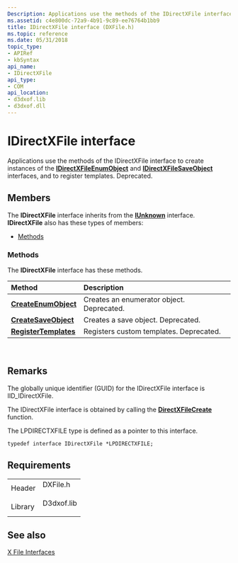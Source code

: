 ```yaml
---
Description: Applications use the methods of the IDirectXFile interface to create instances of the IDirectXFileEnumObject and IDirectXFileSaveObject interfaces, and to register templates. Deprecated.
ms.assetid: c4e800dc-72a9-4b91-9c89-ee76764b1bb9
title: IDirectXFile interface (DXFile.h)
ms.topic: reference
ms.date: 05/31/2018
topic_type: 
- APIRef
- kbSyntax
api_name: 
- IDirectXFile
api_type: 
- COM
api_location: 
- d3dxof.lib
- d3dxof.dll
---
```


# IDirectXFile interface

Applications use the methods of the IDirectXFile interface to create instances of the [**IDirectXFileEnumObject**](idirectxfileenumobject.md) and [**IDirectXFileSaveObject**](idirectxfilesaveobject.md) interfaces, and to register templates. Deprecated.

## Members

The **IDirectXFile** interface inherits from the [**IUnknown**](https://msdn.microsoft.com/library/ms680509(v=VS.85).aspx) interface. **IDirectXFile** also has these types of members:

-   [Methods](#methods)

### Methods

The **IDirectXFile** interface has these methods.



| Method                                                       | Description                                          |
|:-------------------------------------------------------------|:-----------------------------------------------------|
| [**CreateEnumObject**](idirectxfile--createenumobject.md)   | Creates an enumerator object. Deprecated.<br/> |
| [**CreateSaveObject**](idirectxfile--createsaveobject.md)   | Creates a save object. Deprecated.<br/>        |
| [**RegisterTemplates**](idirectxfile--registertemplates.md) | Registers custom templates. Deprecated.<br/>   |



 

## Remarks

The globally unique identifier (GUID) for the IDirectXFile interface is IID\_IDirectXFile.

The IDirectXFile interface is obtained by calling the [**DirectXFileCreate**](directxfilecreate.md) function.

The LPDIRECTXFILE type is defined as a pointer to this interface.


```
typedef interface IDirectXFile *LPDIRECTXFILE;
```



## Requirements



|                    |                                                                                       |
|--------------------|---------------------------------------------------------------------------------------|
| Header<br/>  | <dl> <dt>DXFile.h</dt> </dl>   |
| Library<br/> | <dl> <dt>D3dxof.lib</dt> </dl> |



## See also

<dl> <dt>

[X File Interfaces](dx9-graphics-reference-x-file-interfaces.md)
</dt> </dl>

 

 




